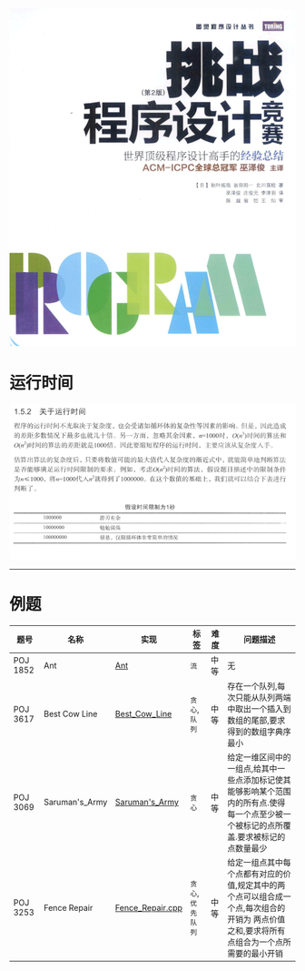 
![](pic/%E6%8C%91%E6%88%98%E7%A8%8B%E5%BA%8F%E8%AE%BE%E8%AE%A1%E7%AB%9E%E8%B5%9B.PNG)

# 运行时间
![](pic/%E8%BF%90%E8%A1%8C%E6%97%B6%E9%97%B4.PNG)



-------------
# 例题
|题号|名称|实现|标签|难度|问题描述|
|-----|---|---|----|--------------|--------|
|POJ 1852| Ant | [Ant](./挑战程序设计竞赛/Ant.cpp)| `流` | 中等 | 无 |
|POJ 3617| Best Cow Line | [Best_Cow_Line](./挑战程序设计竞赛/Best_Cow_Line.cpp)| `贪心`, `队列` | 中等 | 存在一个队列,每次只能从队列两端中取出一个插入到数组的尾部,要求得到的数组字典序最小|
|POJ 3069| Saruman's_Army| [Saruman's_Army](./挑战程序设计竞赛/Saruman's_Army.cpp) | `贪心`| 中等| 给定一维区间中的一组点,给其中一些点添加标记使其能够影响某个范围内的所有点.使得每一个点至少被一个被标记的点所覆盖.要求被标记的点数量最少|
|POJ 3253|Fence Repair|[Fence_Repair.cpp](./挑战程序设计竞赛/Fence_Repair.cpp)|`贪心`, `优先队列`| 中等|给定一组点其中每个点都有对应的价值,规定其中的两个点可以组合成一个点,每次组合的开销为 两点价值之和,要求将所有点组合为一个点所需要的最小开销|
